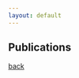 ```yaml
---
layout: default
---
```


## Publications

<div class="col-md-8">
<!-- TODO: Create publications.pub for Vineesh.-->
<!-- <script src="https://bibbase.org/show?bib=https://vineeshvs.github.io/publications.bib&jsonp=1"></script> -->

<!-- Vineesh's Bibbase autogenerated page -->
<script src="https://bibbase.org/show?bib=https://dblp.org/pid/256/2416&jsonp=1"></script>

<!-- For reference -->
<!-- <script src="https://bibbase.org/show?bib=https://dblp.org/pid/70/5718.bib&amp;jsonp=1"></script> -->
</div>

[back](./)

